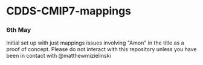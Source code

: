 # CDDS-CMIP7-mappings

### 6th May

Initial set up with just mappings issues involving "Amon" in the title as a proof of concept. Please do not interact with this repository unless you have been in contact with @matthewmizielinski
